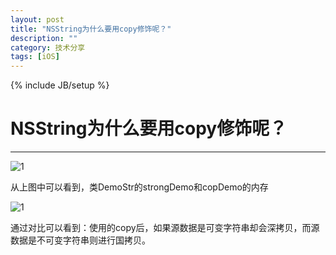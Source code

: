 ```yaml
---
layout: post
title: "NSString为什么要用copy修饰呢？"
description: ""
category: 技术分享
tags: [iOS]
---
```

{% include JB/setup %}
# NSString为什么要用copy修饰呢？   
---

![1](http://zhangdadi.github.io/image/copy/1.png)

从上图中可以看到，类DemoStr的strongDemo和copDemo的内存

![1](http://zhangdadi.github.io/image/copy/2.png)

通过对比可以看到：使用的copy后，如果源数据是可变字符串却会深拷贝，而源数据是不可变字符串则进行国拷贝。
